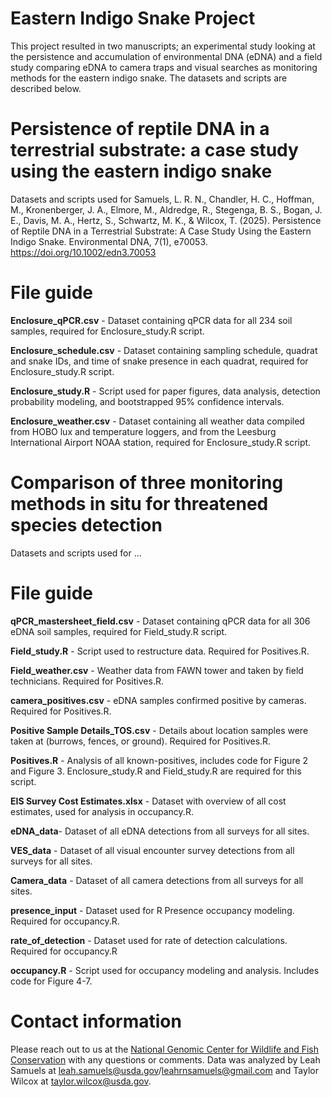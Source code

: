 # Eastern Indigo Snake Project
This project resulted in two manuscripts; an experimental study looking at the persistence and accumulation of environmental DNA (eDNA) and a field study comparing eDNA to camera traps and visual searches as monitoring methods for the eastern indigo snake. The datasets and scripts are described below. 

# Persistence of reptile DNA in a terrestrial substrate: a case study using the eastern indigo snake
Datasets and scripts used for Samuels, L. R. N., Chandler, H. C., Hoffman, M., Kronenberger, J. A., Elmore, M., Aldredge, R., Stegenga, B. S., Bogan, J. E., Davis, M. A., Hertz, S., Schwartz, M. K., & Wilcox, T. (2025). Persistence of Reptile DNA in a Terrestrial Substrate: A Case Study Using the Eastern Indigo Snake. Environmental DNA, 7(1), e70053. https://doi.org/10.1002/edn3.70053

# File guide

**Enclosure_qPCR.csv** - Dataset containing qPCR data for all 234 soil samples, required for Enclosure_study.R script.

**Enclosure_schedule.csv** - Dataset containing sampling schedule, quadrat and snake IDs, and time of snake presence in each quadrat, required for Enclosure_study.R script.

**Enclosure_study.R** - Script used for paper figures, data analysis, detection probability modeling, and bootstrapped 95% confidence intervals. 

**Enclosure_weather.csv** - Dataset containing all weather data compiled from HOBO lux and temperature loggers, and from the Leesburg International Airport NOAA station, required for Enclosure_study.R script.

# Comparison of three monitoring methods in situ for threatened species detection
Datasets and scripts used for ...

# File guide

**qPCR_mastersheet_field.csv** - Dataset containing qPCR data for all 306 eDNA soil samples, required for Field_study.R script.

**Field_study.R** - Script used to restructure data. Required for Positives.R.

**Field_weather.csv** - Weather data from FAWN tower and taken by field technicians. Required for Positives.R.

**camera_positives.csv** - eDNA samples confirmed positive by cameras. Required for Positives.R.

**Positive Sample Details_TOS.csv** - Details about location samples were taken at (burrows, fences, or ground). Required for Positives.R.

**Positives.R** - Analysis of all known-positives, includes code for Figure 2 and Figure 3. Enclosure_study.R and Field_study.R are required for this script.

**EIS Survey Cost Estimates.xlsx** - Dataset with overview of all cost estimates, used for analysis in occupancy.R.

**eDNA_data**- Dataset of all eDNA detections from all surveys for all sites.

**VES_data** - Dataset of all visual encounter survey detections from all surveys for all sites.

**Camera_data** - Dataset of all camera detections from all surveys for all sites.

**presence_input** - Dataset used for R Presence occupancy modeling. Required for occupancy.R.

**rate_of_detection** - Dataset used for rate of detection calculations. Required for occupancy.R

**occupancy.R** - Script used for occupancy modeling and analysis. Includes code for Figure 4-7. 


# Contact information
Please reach out to us at the [National Genomic Center for Wildlife and Fish Conservation](https://www.fs.usda.gov/research/rmrs/projects/ngc) with any questions or comments. Data was analyzed by Leah Samuels at leah.samuels@usda.gov/leahrnsamuels@gmail.com and Taylor Wilcox at taylor.wilcox@usda.gov.
